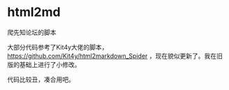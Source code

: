 # html2md
爬先知论坛的脚本

大部分代码参考了Kit4y大佬的脚本，https://github.com/Kit4y/html2markdown_Spider ，现在貌似更新了。我在旧版的基础上进行了小修改。


代码比较丑，凑合用吧。
